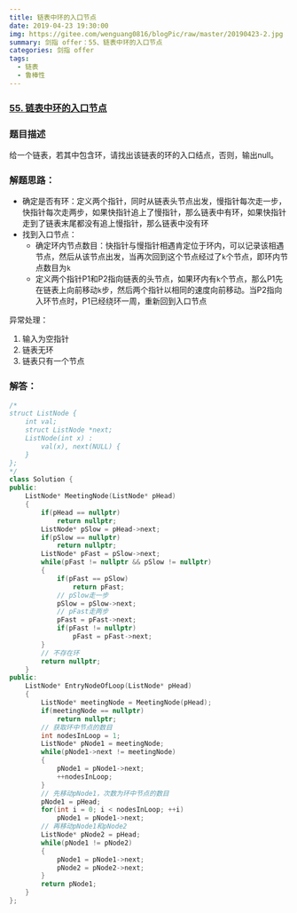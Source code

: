 ```yaml
---
title: 链表中环的入口节点
date: 2019-04-23 19:30:00
img: https://gitee.com/wenguang0816/blogPic/raw/master/20190423-2.jpg
summary: 剑指 offer：55、链表中环的入口节点
categories: 剑指 offer
tags:
  - 链表
  - 鲁棒性
---
```

### [55\. 链表中环的入口节点](https://www.nowcoder.com/practice/253d2c59ec3e4bc68da16833f79a38e4?tpId=13&tqId=11208&tPage=1&rp=1&ru=/ta/coding-interviews&qru=/ta/coding-interviews/question-ranking)

### 题目描述
给一个链表，若其中包含环，请找出该链表的环的入口结点，否则，输出null。

### 解题思路：
+ 确定是否有环：定义两个指针，同时从链表头节点出发，慢指针每次走一步，快指针每次走两步，如果快指针追上了慢指针，那么链表中有环，如果快指针走到了链表末尾都没有追上慢指针，那么链表中没有环
+ 找到入口节点：
    - 确定环内节点数目：快指针与慢指针相遇肯定位于环内，可以记录该相遇节点，然后从该节点出发，当再次回到这个节点经过了`k`个节点，即环内节点数目为`k`
    - 定义两个指针P1和P2指向链表的头节点，如果环内有`k`个节点，那么P1先在链表上向前移动`k`步，然后两个指针以相同的速度向前移动。当P2指向入环节点时，P1已经绕环一周，重新回到入口节点

异常处理：
1. 输入为空指针
2. 链表无环
3. 链表只有一个节点

### 解答：

```cpp
/*
struct ListNode {
    int val;
    struct ListNode *next;
    ListNode(int x) :
        val(x), next(NULL) {
    }
};
*/
class Solution {
public:
    ListNode* MeetingNode(ListNode* pHead)
    {
        if(pHead == nullptr)
            return nullptr;
        ListNode* pSlow = pHead->next;
        if(pSlow == nullptr)
            return nullptr;
        ListNode* pFast = pSlow->next;
        while(pFast != nullptr && pSlow != nullptr)
        {
            if(pFast == pSlow)
                return pFast;
            // pSlow走一步
            pSlow = pSlow->next;
            // pFast走两步
            pFast = pFast->next;
            if(pFast != nullptr)
                pFast = pFast->next;
        }
        // 不存在环
        return nullptr;
    }
public:
    ListNode* EntryNodeOfLoop(ListNode* pHead)
    {
        ListNode* meetingNode = MeetingNode(pHead);
        if(meetingNode == nullptr)
            return nullptr;
        // 获取环中节点的数目
        int nodesInLoop = 1;
        ListNode* pNode1 = meetingNode;
        while(pNode1->next != meetingNode)
        {
            pNode1 = pNode1->next;
            ++nodesInLoop;
        }
        // 先移动pNode1，次数为环中节点的数目
        pNode1 = pHead;
        for(int i = 0; i < nodesInLoop; ++i)
            pNode1 = pNode1->next;
        // 再移动pNode1和pNode2
        ListNode* pNode2 = pHead;
        while(pNode1 != pNode2)
        {
            pNode1 = pNode1->next;
            pNode2 = pNode2->next;
        }
        return pNode1;
    }
};
```